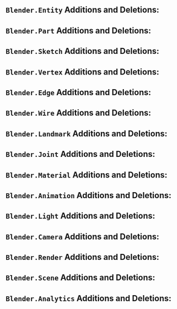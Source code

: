 ## `Blender.Entity` Additions and Deletions:

## `Blender.Part` Additions and Deletions:

## `Blender.Sketch` Additions and Deletions:

## `Blender.Vertex` Additions and Deletions:

## `Blender.Edge` Additions and Deletions:

## `Blender.Wire` Additions and Deletions:

## `Blender.Landmark` Additions and Deletions:

## `Blender.Joint` Additions and Deletions:

## `Blender.Material` Additions and Deletions:

## `Blender.Animation` Additions and Deletions:

## `Blender.Light` Additions and Deletions:

## `Blender.Camera` Additions and Deletions:

## `Blender.Render` Additions and Deletions:

## `Blender.Scene` Additions and Deletions:

## `Blender.Analytics` Additions and Deletions:

